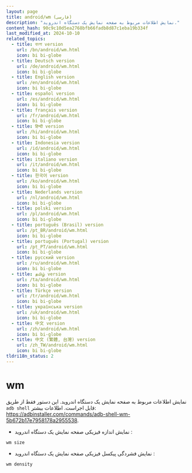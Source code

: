 ```yaml
---
layout: page
title: android/wm (فارسی)
description: "نمایش اطلاعات مربوط به صفحه نمایش یک دستگاه اندروید."
content_hash: 90c9c10d5ea2768bfb66fadb8d87c1eba19b334f
last_modified_at: 2024-10-10
related_topics:
  - title: বাংলা version
    url: /bn/android/wm.html
    icon: bi bi-globe
  - title: Deutsch version
    url: /de/android/wm.html
    icon: bi bi-globe
  - title: English version
    url: /en/android/wm.html
    icon: bi bi-globe
  - title: español version
    url: /es/android/wm.html
    icon: bi bi-globe
  - title: français version
    url: /fr/android/wm.html
    icon: bi bi-globe
  - title: हिन्दी version
    url: /hi/android/wm.html
    icon: bi bi-globe
  - title: Indonesia version
    url: /id/android/wm.html
    icon: bi bi-globe
  - title: italiano version
    url: /it/android/wm.html
    icon: bi bi-globe
  - title: 한국어 version
    url: /ko/android/wm.html
    icon: bi bi-globe
  - title: Nederlands version
    url: /nl/android/wm.html
    icon: bi bi-globe
  - title: polski version
    url: /pl/android/wm.html
    icon: bi bi-globe
  - title: português (Brasil) version
    url: /pt_BR/android/wm.html
    icon: bi bi-globe
  - title: português (Portugal) version
    url: /pt_PT/android/wm.html
    icon: bi bi-globe
  - title: русский version
    url: /ru/android/wm.html
    icon: bi bi-globe
  - title: தமிழ் version
    url: /ta/android/wm.html
    icon: bi bi-globe
  - title: Türkçe version
    url: /tr/android/wm.html
    icon: bi bi-globe
  - title: українська version
    url: /uk/android/wm.html
    icon: bi bi-globe
  - title: 中文 version
    url: /zh/android/wm.html
    icon: bi bi-globe
  - title: 中文 (繁體, 台灣) version
    url: /zh_TW/android/wm.html
    icon: bi bi-globe
tldri18n_status: 2
---
```

# wm

نمایش اطلاعات مربوط به صفحه نمایش یک دستگاه اندروید.
این دستور فقط از طریق `adb shell` قابل اجراست.
اطلاعات بیشتر: <https://adbinstaller.com/commands/adb-shell-wm-5b672b17e7958178a2955538>.

- نمایش اندازه فیزیکی صفحه نمایش یک دستگاه اندروید :

`wm size`

- نمایش فشردگی پیکسل فیزیکی صفحه نمایش یک دستگاه اندروید :

`wm density`
